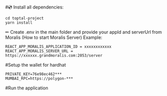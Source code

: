 #💿 Install all dependencies:

```
cd toptal-project
yarn install
```

✏ Create .env in the main folder and provide your appId and serverUrl from Moralis (How to start Moralis Server) Example:

```
REACT_APP_MORALIS_APPLICATION_ID = xxxxxxxxxxxx
REACT_APP_MORALIS_SERVER_URL = https://xxxxxx.grandmoralis.com:2053/server

```

#Setup the wallet for hardhat

```
PRIVATE_KEY=76e98ec462***
MUMBAI_RPC=https://polygon-***

```

#Run the application

```yarn start

```
